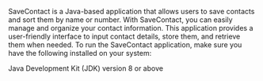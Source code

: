 SaveContact is a Java-based application that allows users to save contacts and sort them by name or number. With SaveContact, 
you can easily manage and organize your contact information. This application provides a user-friendly 
interface to input contact details, store them, and retrieve them when needed.
To run the SaveContact application, make sure you have the following installed on your system:

Java Development Kit (JDK) version 8 or above
